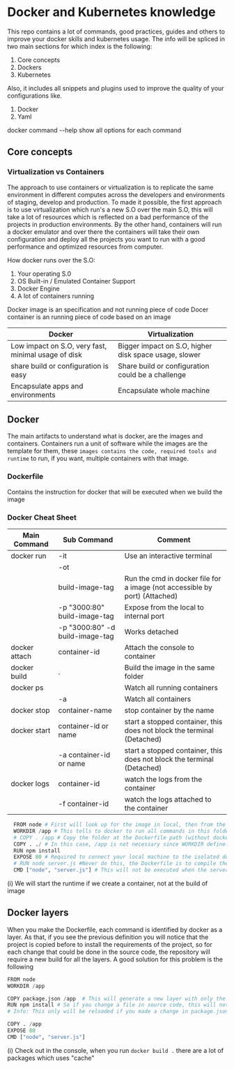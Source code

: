 # Docker and Kubernetes knowledge

This repo contains a lot of commands, good practices, guides and others to improve your docker skills and kubernetes usage.
The info will be spliced in two main sections for which index is the following:

1. Core concepts
2. Dockers 
3. Kubernetes

Also, it includes all snippets and plugins used to improve the quality of your configurations like.
1. Docker
2. Yaml

docker command --help show all options for each command

## Core concepts

### Virtualization vs Containers

The approach to use containers or virtualization is to replicate the same environment in different computes across the developers and environments of staging, develop and production. To made it possible, the first approach is to use virtualization which run's a new S.O over the main S.O, this will take a lot of resources which is reflected on a bad performance of the projects in production environments. By the other hand, containers will run a docker emulator and over there the containers will take their own configuration and deploy all the projects you want to run with a good performance and optimized resources from computer.

How docker runs over the S.O: 
1. Your operating S.0
2. OS Built-in / Emulated Container Support
3. Docker Engine
4. A lot of containers running

Docker image is an specification and not running piece of code
Docer container is an running piece of code based on an image


| Docker                                             | Virtualization                                       |
|----------------------------------------------------|------------------------------------------------------|
|Low impact on S.O, very fast, minimal usage of disk | Bigger impact on S.O, higher disk space usage, slower|
|share build or configuration is easy                | Share build or configuration could be a challenge    |
|Encapsulate apps and environments                   | Encapsulate whole machine                            |

## Docker

The main artifacts to understand what is docker, are the images and containers. Containers run a unit of software while the images are the template for them, these `images contains the code, required tools and runtime` to run, if you want, multiple containers with that image.

### Dockerfile
Contains the instruction for docker that will be executed when we build the image

### Docker Cheat Sheet
| Main Command           |                Sub Command   |                  Comment           |
|------------------------|------------------------------|----------------------------------- |
| docker run             | -it                          | Use an interactive terminal        |
|                        | -ot                          |                                    |
|                        | build-image-tag              | Run the cmd in docker file for a image (not accessible by port) (Attached)
|                        | -p "3000:80" build-image-tag | Expose from the local to internal port
|                        |-p "3000:80" -d build-image-tag| Works detached
| docker attach          |        container-id          | Attach the console to container |
| docker build           |  .                           | Build the image in the same folder |
| docker ps              |                              | Watch all running containers       |
|                        |    -a                        | Watch all containers               |
| docker stop            |      container-name          | stop container by the name        |
| docker start           | container-id or name   | start a stopped container, this does not block the terminal (Detached)|
|                        | -a container-id or name   | start a stopped container, this does not block the terminal (Detached)|
| docker logs            | container-id            | watch the logs from the container |
|                        | -f container-id         | watch the logs attached to the container |


```python
  FROM node # First will look up for the image in local, then from the internet
  WORKDIR /app # This tells to docker to run all commands in this folder (npm install for example)
  # COPY . /app # Copy the folder at the Dockerfile path (without docker file), the second "." is the path in the image directory
  COPY . ./ # In this case, /app is not necessary since WORKDIR define the root path for image
  RUN npm install
  EXPOSE 80 # Required to connect your local machine to the isolated docker image
  # RUN node server.js #Never do this, the Dockerfile is to compile the docker image
  CMD ["node", "server.js"] # This will not be executed when the server is created, only when a container is started based on the image
```
(i) We will start the runtime if we create a container, not at the build of image

## Docker layers
When you make the Dockerfile, each command is identified by docker as a layer. As that, if you see the previous definition you will notice that the project is copied before to install the requirements of the project, so for each change that could be done in the source code, the repository will require a new build for all the layers. A good solution for this problem is the following

```python
FROM node
WORKDIR /app

COPY package.json /app  # This will generate a new layer with only the packages in .json file
RUN npm install # So if you change a file in source code, this will not be modified. 
# Info: This only will be reloaded if you made a change in package.json

COPY . /app
EXPOSE 80
CMD ["node", "server.js"]
```
(i) Check out in the console, when you run `docker build .` there are a lot of packages which uses "cache"